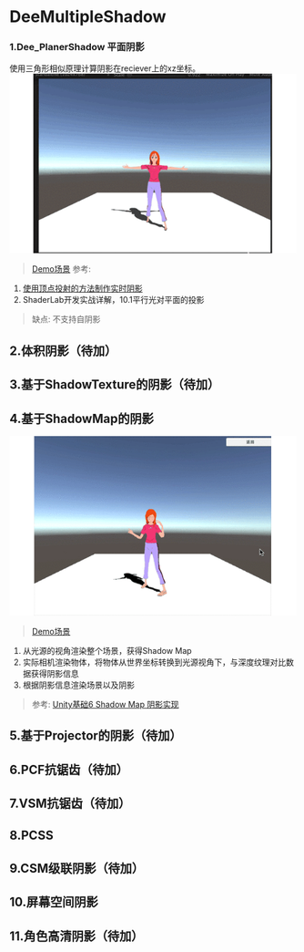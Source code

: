 # DeeMultipleShadow
### 1.Dee_PlanerShadow 平面阴影
使用三角形相似原理计算阴影在reciever上的xz坐标。
![](https://github.com/OgreDee/DeeMultipleShadow/blob/master/Movie/PlanarShadow01.gif)
>[Demo场景](https://github.com/OgreDee/DeeMultipleShadow/blob/master/DeeMultipleShadow/Assets/Dee_PlanerShadow/Dee_ShadowPlaner.unity)
>参考:
1. [使用顶点投射的方法制作实时阴影](https://zhuanlan.zhihu.com/p/31504088)
2. ShaderLab开发实战详解，10.1平行光对平面的投影
>缺点:
>不支持自阴影

## 2.体积阴影（待加）
## 3.基于ShadowTexture的阴影（待加）
## 4.基于ShadowMap的阴影
![](https://github.com/OgreDee/DeeMultipleShadow/blob/master/Movie/shadowmap01.gif)
>[Demo场景](https://github.com/OgreDee/DeeMultipleShadow/blob/master/DeeMultipleShadow/Assets/Dee_ShadowMap/Dee_LightCamera/Dee_ShadowMap01.unity)
1. 从光源的视角渲染整个场景，获得Shadow Map
2. 实际相机渲染物体，将物体从世界坐标转换到光源视角下，与深度纹理对比数据获得阴影信息
3. 根据阴影信息渲染场景以及阴影
>参考:
[Unity基础6 Shadow Map 阴影实现](https://www.cnblogs.com/zsb517/p/6817373.html)
## 5.基于Projector的阴影（待加）
## 6.PCF抗锯齿（待加）
## 7.VSM抗锯齿（待加）
## 8.PCSS
## 9.CSM级联阴影（待加）
## 10.屏幕空间阴影
## 11.角色高清阴影（待加）
